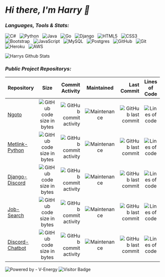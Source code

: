 
# *Hi there, I'm Harry 👋*

### *Languages, Tools & Stats:* 

![C#](https://img.shields.io/badge/-CSharp-black?logo=csharp&style=social)&nbsp;&nbsp;
![Python](https://img.shields.io/badge/-Python-black?logo=Python&style=social)&nbsp;&nbsp;
![Java](https://img.shields.io/badge/-Java-black?logo=java&style=social)&nbsp;&nbsp;
![Go](https://img.shields.io/badge/-Go-black?logo=Go&style=social)&nbsp;&nbsp;
![Django](https://img.shields.io/badge/-Django-black?logo=Django&style=social)&nbsp;&nbsp;
![HTML5](https://img.shields.io/badge/-HTML5-black?logo=html5&style=social)&nbsp;&nbsp;
![CSS3](https://img.shields.io/badge/-CSS3-black?logo=css3&style=social)&nbsp;&nbsp;
![Bootstrap](https://img.shields.io/badge/-Bootstrap-black?logo=bootstrap&style=social)&nbsp;&nbsp;
![JavaScript](https://img.shields.io/badge/-JavaScript-black?logo=javascript&style=social)&nbsp;&nbsp;
![MySQL](https://img.shields.io/badge/-MySQL-black?logo=mysql&style=social)&nbsp;&nbsp;
![Postgres](https://img.shields.io/badge/-Postgresql-black?logo=postgresql&style=social)&nbsp;&nbsp;
![GitHub](https://img.shields.io/badge/-GitHub-black?logo=github&style=social)&nbsp;&nbsp;
![Git](https://img.shields.io/badge/-Git-black?logo=git&style=social)&nbsp;&nbsp;
![Heroku](https://img.shields.io/badge/-Heroku-black?logo=Heroku&style=social)&nbsp;&nbsp;
![AWS](https://img.shields.io/badge/-AWS-black?logo=amazon&style=social)&nbsp;&nbsp;

![Harrys Github Stats](https://github-readme-stats.vercel.app/api?username=harryludemann&count_private=true&show_icons=true&include_all_commits=true)

### *Public Project Repositorys:*
| Repository    | Size  | Commit Activity | Maintained | Last Commit  | Lines of Code |
| ------------- |:--------:| ----------: | :-------:     | -------------: | :-------------: |  
| [Ngoto](https://github.com/HarryLudemann/Ngoto) | ![GitHub code size in bytes](https://img.shields.io/github/languages/code-size/HarryLudemann/Ngoto)    | ![GitHub commit activity](https://img.shields.io/github/commit-activity/m/HarryLudemann/Ngoto) | ![Maintenance](https://img.shields.io/maintenance/yes/2021)   | ![GitHub last commit](https://img.shields.io/github/last-commit/HarryLudemann/Ngoto)  | ![Lines of code](https://img.shields.io/tokei/lines/github/HarryLudemann/Ngoto) |
| [Metlink-Python](https://github.com/HarryLudemann/Metlink-Python) | ![GitHub code size in bytes](https://img.shields.io/github/languages/code-size/HarryLudemann/Metlink-Python)    | ![GitHub commit activity](https://img.shields.io/github/commit-activity/m/HarryLudemann/Metlink-Python) | ![Maintenance](https://img.shields.io/maintenance/yes/2021)   | ![GitHub last commit](https://img.shields.io/github/last-commit/HarryLudemann/Metlink-Python)  | ![Lines of code](https://img.shields.io/tokei/lines/github/HarryLudemann/Metlink-Python) |
| [Django-Discord](https://github.com/HarryLudemann/Django-Discord)|   ![GitHub code size in bytes](https://img.shields.io/github/languages/code-size/HarryLudemann/Django-Discord)   | ![GitHub commit activity](https://img.shields.io/github/commit-activity/m/HarryLudemann/Django-Discord)| ![Maintenance](https://img.shields.io/maintenance/yes/2021)   | ![GitHub last commit](https://img.shields.io/github/last-commit/HarryLudemann/Django-Discord)  | ![Lines of code](https://img.shields.io/tokei/lines/github/HarryLudemann/Django-Discord) |
| [Job-Search](https://github.com/HarryLudemann/Job-Search)    |   ![GitHub code size in bytes](https://img.shields.io/github/languages/code-size/HarryLudemann/Job-Search)    | ![GitHub commit activity](https://img.shields.io/github/commit-activity/m/HarryLudemann/Job-Search)| ![Maintenance](https://img.shields.io/maintenance/no/2021)   | ![GitHub last commit](https://img.shields.io/github/last-commit/HarryLudemann/Job-Search)  | ![Lines of code](https://img.shields.io/tokei/lines/github/HarryLudemann/Job-Search) |
| [Discord-Chatbot](https://github.com/HarryLudemann/Job-Search) |    ![GitHub code size in bytes](https://img.shields.io/github/languages/code-size/HarryLudemann/Discord-Chatbot)   | ![GitHub commit activity](https://img.shields.io/github/commit-activity/m/HarryLudemann/Discord-Chatbot)| ![Maintenance](https://img.shields.io/maintenance/no/2021)   | ![GitHub last commit](https://img.shields.io/github/last-commit/HarryLudemann/Discord-Chatbot)  | ![Lines of code](https://img.shields.io/tokei/lines/github/HarryLudemann/Discord-Chatbot) |

![Powered by - V-Energy](https://img.shields.io/badge/Powered_by-V--Energy-2ea44f)
![Visitor Badge](https://visitor-badge.laobi.icu/badge?page_id=harryludemann.harryludemann)
